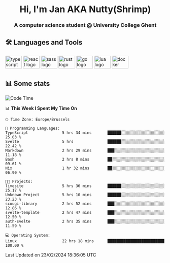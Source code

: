 <h1 align="center">Hi, I'm Jan AKA Nutty(Shrimp)</h1>
<h3 align="center">A computer science student @ University College Ghent</h3>

<h2 align="left">🛠️ Languages and Tools</h2>

###

<div align="left">
  <img src="https://cdn.jsdelivr.net/gh/devicons/devicon/icons/typescript/typescript-original.svg" height="40" width="52" alt="typescript logo"  />
  <img src="https://cdn.jsdelivr.net/gh/devicons/devicon/icons/react/react-original.svg" height="40" width="52" alt="react logo"  />
  <img src="https://cdn.jsdelivr.net/gh/devicons/devicon/icons/sass/sass-original.svg" height="40" width="52" alt="sass logo"  />
  <img src="https://cdn.jsdelivr.net/gh/devicons/devicon@latest/icons/rust/rust-original.svg" height="40" width="52" alt="rust logo" />
  <img src="https://cdn.jsdelivr.net/gh/devicons/devicon/icons/go/go-original.svg" height="40" width="52" alt="go logo"  />
  <img src="https://cdn.jsdelivr.net/gh/devicons/devicon/icons/lua/lua-original.svg" height="40" width="52" alt="lua logo"  />
  <img src="https://cdn.jsdelivr.net/gh/devicons/devicon/icons/docker/docker-original.svg" height="40" width="52" alt="docker logo"  />
</div>

<h2>📊 Some stats</h2>

<!--START_SECTION:waka-->
![Code Time](http://img.shields.io/badge/Code%20Time-4%2C225%20hrs%2053%20mins-blue)

📊 **This Week I Spent My Time On** 

```text
🕑︎ Time Zone: Europe/Brussels

💬 Programming Languages: 
TypeScript               5 hrs 34 mins       ██████░░░░░░░░░░░░░░░░░░░   25.03 % 
Svelte                   5 hrs               ██████░░░░░░░░░░░░░░░░░░░   22.42 % 
Markdown                 2 hrs 29 mins       ███░░░░░░░░░░░░░░░░░░░░░░   11.18 % 
Bash                     2 hrs 8 mins        ██░░░░░░░░░░░░░░░░░░░░░░░   09.61 % 
Nix                      1 hr 32 mins        ██░░░░░░░░░░░░░░░░░░░░░░░   06.90 % 

🐱‍💻 Projects: 
livesite                 5 hrs 36 mins       ██████░░░░░░░░░░░░░░░░░░░   25.17 % 
Unknown Project          5 hrs 10 mins       ██████░░░░░░░░░░░░░░░░░░░   23.23 % 
scougi-library           2 hrs 52 mins       ███░░░░░░░░░░░░░░░░░░░░░░   12.86 % 
svelte-template          2 hrs 47 mins       ███░░░░░░░░░░░░░░░░░░░░░░   12.50 % 
auth-svelte              2 hrs 35 mins       ███░░░░░░░░░░░░░░░░░░░░░░   11.59 % 

💻 Operating System: 
Linux                    22 hrs 18 mins      █████████████████████████   100.00 % 
```


 Last Updated on 23/02/2024 18:36:05 UTC
<!--END_SECTION:waka-->
